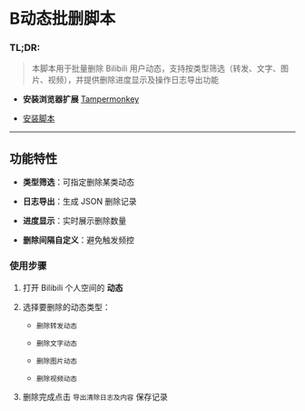 # B动态批删脚本

### **TL;DR**: 

> 本脚本用于批量删除 Bilibili 用户动态，支持按类型筛选（转发、文字、图片、视频），并提供删除进度显示及操作日志导出功能

- **安装浏览器扩展** [Tampermonkey](https://www.tampermonkey.net/)

- [安装脚本](https://greasyfork.org/zh-CN/scripts/521110-b%E7%AB%99%E5%8A%A8%E6%80%81%E6%89%B9%E9%87%8F%E5%88%A0%E9%99%A4%E5%B7%A5%E5%85%B7)

---

## **功能特性**

- **类型筛选**：可指定删除某类动态

- **日志导出**：生成 JSON 删除记录

- **进度显示**：实时展示删除数量

- **删除间隔自定义**：避免触发频控
  
### **使用步骤**

1. 打开 Bilibili 个人空间的 **动态**
  
2. 选择要删除的动态类型：

   - `删除转发动态`

   - `删除文字动态`

   - `删除图片动态`

   - `删除视频动态`
  
3. 删除完成点击 `导出清除日志及内容` 保存记录